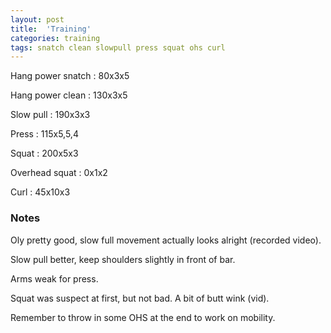 ```yaml
---
layout: post
title:  'Training'
categories: training
tags: snatch clean slowpull press squat ohs curl
---
```


Hang power snatch   :   80x3x5

Hang power clean    :   130x3x5

Slow pull   :   190x3x3

Press   :   115x5,5,4

Squat   :   200x5x3

Overhead squat  :   0x1x2

Curl    :   45x10x3


### Notes

Oly pretty good, slow full movement actually looks alright (recorded video).

Slow pull better, keep shoulders slightly in front of bar.

Arms weak for press.

Squat was suspect at first, but not bad. A bit of butt wink (vid).

Remember to throw in some OHS at the end to work on mobility.

